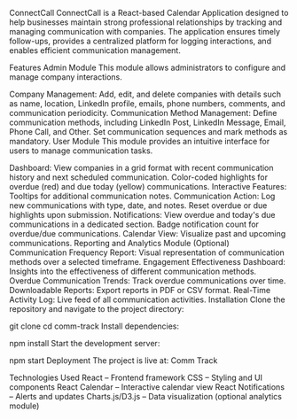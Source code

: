 ConnectCall
ConnectCall is a React-based Calendar Application designed to help businesses maintain strong professional relationships by tracking and managing communication with companies. The application ensures timely follow-ups, provides a centralized platform for logging interactions, and enables efficient communication management.

Features
Admin Module
This module allows administrators to configure and manage company interactions.

Company Management:
Add, edit, and delete companies with details such as name, location, LinkedIn profile, emails, phone numbers, comments, and communication periodicity.
Communication Method Management:
Define communication methods, including LinkedIn Post, LinkedIn Message, Email, Phone Call, and Other.
Set communication sequences and mark methods as mandatory.
User Module
This module provides an intuitive interface for users to manage communication tasks.

Dashboard:
View companies in a grid format with recent communication history and next scheduled communication.
Color-coded highlights for overdue (red) and due today (yellow) communications.
Interactive Features:
Tooltips for additional communication notes.
Communication Action:
Log new communications with type, date, and notes.
Reset overdue or due highlights upon submission.
Notifications:
View overdue and today's due communications in a dedicated section.
Badge notification count for overdue/due communications.
Calendar View:
Visualize past and upcoming communications.
Reporting and Analytics Module (Optional)
Communication Frequency Report:
Visual representation of communication methods over a selected timeframe.
Engagement Effectiveness Dashboard:
Insights into the effectiveness of different communication methods.
Overdue Communication Trends:
Track overdue communications over time.
Downloadable Reports:
Export reports in PDF or CSV format.
Real-Time Activity Log:
Live feed of all communication activities.
Installation
Clone the repository and navigate to the project directory:

git clone <repository-url>
cd comm-track
Install dependencies:

npm install
Start the development server:

npm start
Deployment
The project is live at: Comm Track

Technologies Used
React – Frontend framework
CSS – Styling and UI components
React Calendar – Interactive calendar view
React Notifications – Alerts and updates
Charts.js/D3.js – Data visualization (optional analytics module)